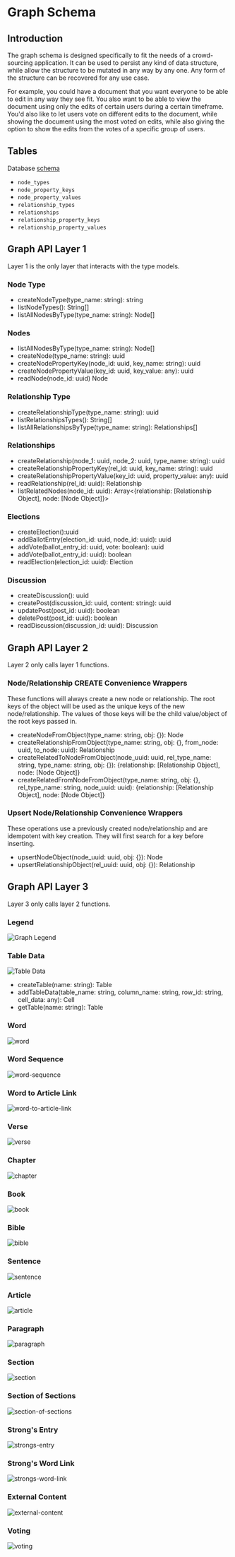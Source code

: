 # Graph Schema

## Introduction

The graph schema is designed specifically to fit the needs of a crowd-sourcing application. It can be used to persist any kind of data structure, while allow the structure to be mutated in any way by any one. Any form of the structure can be recovered for any use case.

For example, you could have a document that you want everyone to be able to edit in any way they see fit. You also want to be able to view the document using only the edits of certain users during a certain timeframe. You'd also like to let users vote on different edits to the document, while showing the document using the most voted on edits, while also giving the option to show the edits from the votes of a specific group of users.

## Tables

Database [schema](https://github.com/etenlab/database-api/blob/main/src/core/sql/schema/v1.schema.sql)

- `node_types`
- `node_property_keys`
- `node_property_values`
- `relationship_types`
- `relationships`
- `relationship_property_keys`
- `relationship_property_values`

## Graph API Layer 1

Layer 1 is the only layer that interacts with the type models.

### Node Type

- createNodeType(type_name: string): string
- listNodeTypes(): String[]
- listAllNodesByType(type_name: string): Node[]

### Nodes

- listAllNodesByType(type_name: string): Node[]
- createNode(type_name: string): uuid
- createNodePropertyKey(node_id: uuid, key_name: string): uuid
- createNodePropertyValue(key_id: uuid, key_value: any): uuid
- readNode(node_id: uuid) Node

### Relationship Type

- createRelationshipType(type_name: string): uuid
- listRelationshipsTypes(): String[]
- listAllRelationshipsByType(type_name: string): Relationships[]

### Relationships

- createRelationship(node_1: uuid, node_2: uuid, type_name: string): uuid
- createRelationshipPropertyKey(rel_id: uuid, key_name: string): uuid
- createRelationshipPropertyValue(key_id: uuid, property_value: any): uuid
- readRelationship(rel_id: uuid): Relationship
- listRelatedNodes(node_id: uuid): Array\<\{relationship: [Relationship Object], node: [Node Object]\}\>

### Elections

- createElection():uuid
- addBallotEntry(election_id: uuid, node_id: uuid): uuid
- addVote(ballot_entry_id: uuid, vote: boolean): uuid
- addVote(ballot_entry_id: uuid): boolean
- readElection(election_id: uuid): Election

### Discussion

- createDiscussion(): uuid
- createPost(discussion_id: uuid, content: string): uuid
- updatePost(post_id: uuid): boolean
- deletePost(post_id: uuid): boolean
- readDiscussion(discussion_id: uuid): Discussion

## Graph API Layer 2

Layer 2 only calls layer 1 functions.

### Node/Relationship CREATE Convenience Wrappers

These functions will always create a new node or relationship. The root keys of the object will be used as the unique keys of the new node/relationship. The values of those keys will be the child value/object of the root keys passed in.

- createNodeFromObject(type_name: string, obj: {}): Node
- createRelationshipFromObject(type_name: string, obj: {}, from_node: uuid, to_node: uuid): Relationship
- createRelatedToNodeFromObject(node_uuid: uuid, rel_type_name: string, type_name: string, obj: {}): \{relationship: [Relationship Object], node: [Node Object]\}
- createRelatedFromNodeFromObject(type_name: string, obj: {}, rel_type_name: string, node_uuid: uuid): \{relationship: [Relationship Object], node: [Node Object]\}

### Upsert Node/Relationship Convenience Wrappers

These operations use a previously created node/relationship and are idempotent with key creation. They will first search for a key before inserting.

- upsertNodeObject(node_uuid: uuid, obj: {}): Node
- upsertRelationshipObject(rel_uuid: uuid, obj: {}): Relationship

## Graph API Layer 3

Layer 3 only calls layer 2 functions.

### Legend

![Graph Legend](./img/legend.png)

### Table Data

![Table Data](./img/table-data.png)

- createTable(name: string): Table
- addTableData(table_name: string, column_name: string, row_id: string, cell_data: any): Cell
- getTable(name: string): Table

### Word

![word](./img/word.png)

### Word Sequence

![word-sequence](./img/word-sequence.png)

### Word to Article Link

![word-to-article-link](./img/word-to-article-link.png)

### Verse

![verse](./img/verse.png)

### Chapter

![chapter](./img/chapter.png)

### Book

![book](./img/book.png)

### Bible

![bible](./img/bible.png)

### Sentence

![sentence](./img/sentence.png)

### Article

![article](./img/article.png)

### Paragraph

![paragraph](./img/paragraph.png)

### Section

![section](./img/section.png)

### Section of Sections

![section-of-sections](./img/section-of-sections.png)

### Strong's Entry

![strongs-entry](./img/strongs-entry.png)

### Strong's Word Link

![strongs-word-link](./img/strongs-word-link.png)

### External Content

![external-content](./img/external-content.png)

### Voting

![voting](./img/voting.png)
